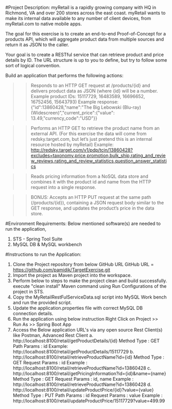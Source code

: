 #Project Description:
myRetail is a rapidly growing company with HQ in Richmond, VA and over 200 stores across the east coast. myRetail wants to make its internal data available to any number of client devices, from myRetail.com to native mobile apps. 

The goal for this exercise is to create an end-to-end Proof-of-Concept for a products API, which will aggregate product data from multiple sources and return it as JSON to the caller. 

Your goal is to create a RESTful service that can retrieve product and price details by ID. The URL structure is up to you to define, but try to follow some sort of logical convention.

Build an application that performs the following actions: 
>> Responds to an HTTP GET request at /products/{id} and delivers product data as JSON (where {id} will be a number. 
	Example product IDs: 15117729, 16483589, 16696652, 16752456, 15643793) 
	Example response: {"id":13860428,"name":"The Big Lebowski (Blu-ray) (Widescreen)","current_price":{"value": 13.49,"currency_code":"USD"}}

>> Performs an HTTP GET to retrieve the product name from an external API. (For this exercise the data will come from redsky.target.com, but let’s just pretend this is an internal resource hosted by myRetail) 
	Example: http://redsky.target.com/v1/pdp/tcin/13860428?excludes=taxonomy,price,promotion,bulk_ship,rating_and_review_reviews,rating_and_review_statistics,question_answer_statistics

>> Reads pricing information from a NoSQL data store and combines it with the product id and name from the HTTP request into a single response.

>> BONUS: Accepts an HTTP PUT request at the same path (/products/{id}), containing a JSON request body similar to the GET response, and updates the product’s price in the data store.  

#Environment Requirements:
Below mentioned software(s) are needed to run the application,
1. STS - Spring Tool Suite
2. MySQL DB & MySQL workbench

#Instructions to run the Application:
1. Clone the Project repository from below GitHub URL 
	GitHub URL = https://github.com/pamidik/TargetExercise.git
2. Import the project as Maven project into the workspace.
3. Perform below to steps to make the project clean and build successfully.
	execute "clean install" Maven command using Run Configurations of the project in STS.
4. Copy the MyRetailRestFulServiceData.sql script into MySQL Work bench and run the provided script.
5. Update the application.properties file with correct MySQL DB connection details.
6. Run the application using below instruction
	Right Click on Project >> Run As >> Spring Boot App
7. Access the Below application URL's via any open source Rest Client(s) like Postman, Advanced Rest Client
	a. http://localhost:8100/retail/getProductDetails/{id}
		Method Type : GET
		Path Params : id
		Example: http://localhost:8100/retail/getProductDetails/15117729 
	b. http://localhost:8100/retail/retrieveProductName?id={id} 
		Method Type : GET
		Request Params : id
		Example : http://localhost:8100/retail/retrieveProductName?id=13860428
	c. http://localhost:8100/retail/getPricingInformation?id={id}&name={name}
		Method Type : GET
		Request Params : id, name
		Example : http://localhost:8100/retail/retrieveProductName?id=13860428
	d. http://localhost:8100/retail/updateProductPrice/{id}?value={value}
		Method Type : PUT
		Path Params : id
		Request Params : value
		Example : http://localhost:8100/retail/updateProductPrice/15117729?value=499.99
   
